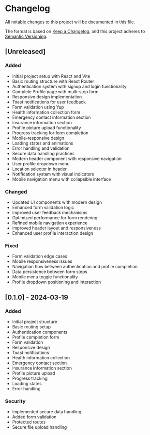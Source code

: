 # Changelog

All notable changes to this project will be documented in this file.

The format is based on [Keep a Changelog](https://keepachangelog.com/en/1.0.0/),
and this project adheres to [Semantic Versioning](https://semver.org/spec/v2.0.0.html).

## [Unreleased]

### Added
- Initial project setup with React and Vite
- Basic routing structure with React Router
- Authentication system with signup and login functionality
- Complete Profile page with multi-step form
- Responsive design implementation
- Toast notifications for user feedback
- Form validation using Yup
- Health information collection form
- Emergency contact information section
- Insurance information section
- Profile picture upload functionality
- Progress tracking for form completion
- Mobile-responsive design
- Loading states and animations
- Error handling and validation
- Secure data handling practices
- Modern header component with responsive navigation
- User profile dropdown menu
- Location selector in header
- Notification system with visual indicators
- Mobile navigation menu with collapsible interface

### Changed
- Updated UI components with modern design
- Enhanced form validation logic
- Improved user feedback mechanisms
- Optimized performance for form rendering
- Refined mobile navigation experience
- Improved header layout and responsiveness
- Enhanced user profile interaction design

### Fixed
- Form validation edge cases
- Mobile responsiveness issues
- Navigation flow between authentication and profile completion
- Data persistence between form steps
- Mobile menu toggle functionality
- Profile dropdown positioning and interaction

## [0.1.0] - 2024-03-19

### Added
- Initial project structure
- Basic routing setup
- Authentication components
- Profile completion form
- Form validation
- Responsive design
- Toast notifications
- Health information collection
- Emergency contact section
- Insurance information section
- Profile picture upload
- Progress tracking
- Loading states
- Error handling

### Security
- Implemented secure data handling
- Added form validation
- Protected routes
- Secure file upload handling 